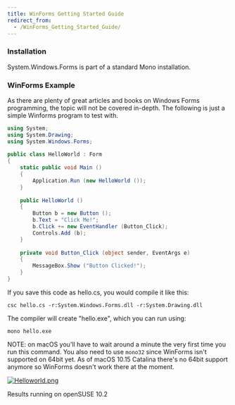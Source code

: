 ```yaml
---
title: WinForms Getting Started Guide
redirect_from:
  - /WinForms_Getting_Started_Guide/
---
```


### Installation

System.Windows.Forms is part of a standard Mono installation.

### WinForms Example

As there are plenty of great articles and books on Windows Forms programming, the topic will not be covered in-depth. The following is just a simple Winforms program to test with.

``` csharp
using System;
using System.Drawing;
using System.Windows.Forms;
 
public class HelloWorld : Form
{
    static public void Main ()
    {
        Application.Run (new HelloWorld ());
    }
 
    public HelloWorld ()
    {
        Button b = new Button ();
        b.Text = "Click Me!";
        b.Click += new EventHandler (Button_Click);
        Controls.Add (b);
    }
 
    private void Button_Click (object sender, EventArgs e)
    {
        MessageBox.Show ("Button Clicked!");
    }
}
```

If you save this code as hello.cs, you would compile it like this:

    csc hello.cs -r:System.Windows.Forms.dll -r:System.Drawing.dll

The compiler will create "hello.exe", which you can run using:

    mono hello.exe

NOTE: on macOS you'll have to wait around a minute the very first time you run this command. You also need to use `mono32` since WinForms isn't supported on 64bit yet. As of macOS 10.15 Catalina there's no 64bit support anymore so WinForms doesn't work there at the moment.

[![Helloworld.png](/archived/images/f/f5/Helloworld.png)](/archived/images/f/f5/Helloworld.png)

Results running on openSUSE 10.2

